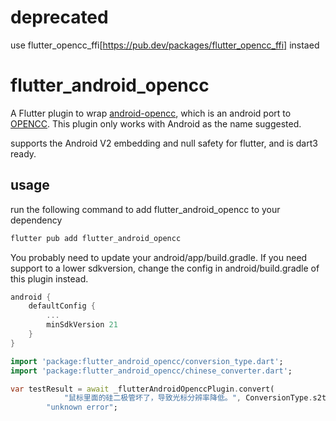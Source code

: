 # deprecated
use flutter_opencc_ffi[https://pub.dev/packages/flutter_opencc_ffi] instaed




# flutter_android_opencc

A Flutter plugin to wrap [android-opencc](https://github.com/qichuan/android-opencc), which is an android port to [OPENCC](https://github.com/BYVoid/OpenCC).
This plugin only works with Android as the name suggested.

supports the Android V2 embedding and null safety for flutter, and is dart3 ready.

## usage

run the following command to add flutter_android_opencc to your dependency

```bash
flutter pub add flutter_android_opencc
```

You probably need to update your android/app/build.gradle. If you need support to a lower sdkversion, change the config in android/build.gradle of this plugin instead.

```gradle
android {
    defaultConfig {
        ...
        minSdkVersion 21
    }
}
```

```dart
import 'package:flutter_android_opencc/conversion_type.dart';
import 'package:flutter_android_opencc/chinese_converter.dart';

var testResult = await _flutterAndroidOpenccPlugin.convert(
            "鼠标里面的硅二极管坏了，导致光标分辨率降低。", ConversionType.s2twp) ??
        "unknown error";
```
